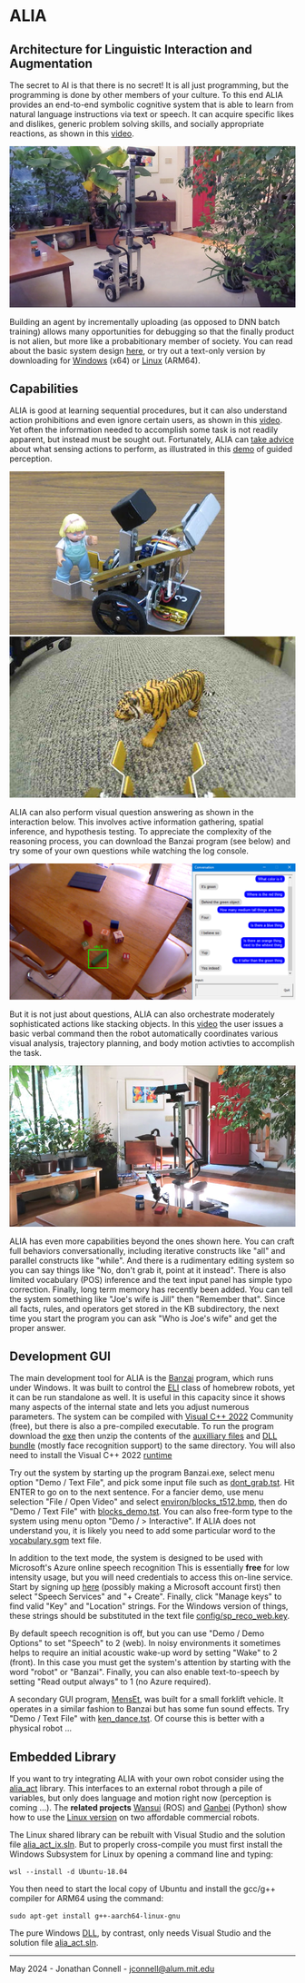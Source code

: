 # ALIA
## Architecture for Linguistic Interaction and Augmentation

The secret to AI is that there is no secret! It is all just programming, but the programming is done by other members of your culture. To this end ALIA provides an end-to-end symbolic cognitive system that is able to learn from natural language instructions via text or speech. It can acquire specific likes and dislikes, generic problem solving skills, and socially appropriate reactions, as shown in this [video](https://youtu.be/Yoq7n6lGhYo). 

![Stealing stuff](red_handed.jpg)

Building an agent by incrementally uploading (as opposed to DNN batch training) allows many opportunities for debugging so that the finally product is not alien, but more like a probabitionary member of society. You can read about the basic system design [here](https://arxiv.org/abs/1911.09782), or try out a text-only version by downloading for [Windows](https://github.com/jconnell11/ALIA/releases/download/v5.40/alia_txt_v540.zip) (x64) or [Linux](https://github.com/jconnell11/ALIA/releases/download/v5.40/alia_txt_ix_v540.zip) (ARM64).

## Capabilities

ALIA is good at learning sequential procedures, but it can also understand action prohibitions and even ignore certain users, as shown in this 
[video](https://youtu.be/EjzdjWy3SKM). Yet often the information needed to accomplish some task is not readily apparent, but instead must be sought out. Fortunately, ALIA can [take advice](https://arxiv.org/abs/1911.11620) about what sensing actions to perform, as illustrated in this [demo](https://youtu.be/jZT1muSBjoc) of guided perception.

![MensEt advice taking](grab_Mary.jpg) ![MensEt guided perception](tiger.jpg)

ALIA can also perform visual question answering as shown in the interaction below. This involves active information gathering, spatial inference, and hypothesis testing. To appreciate the complexity of the reasoning process, you can download the Banzai program (see below) and try some of your own questions while watching the log console.

![Banzai blocks demo](blocks_demo.bmp)

But it is not just about questions, ALIA can also orchestrate moderately sophisticated actions like stacking objects. In this [video](https://youtu.be/9sdTyfvoMPg) the user issues a basic verbal command then the robot automatically coordinates various visual analysis, trajectory planning, and body motion activties to accomplish the task. 

![Banzai manipulation](stacking_sm.jpg)

ALIA has even more capabilities beyond the ones shown here.
You can craft full behaviors conversationally, including iterative constructs like "all" and parallel constructs like "while". And there is a rudimentary editing system so you can say things like "No, don't grab it, point at it instead". There is also limited vocabulary (POS) inference and the text input panel has simple typo correction.
Finally, long term memory has recently been added. You can tell the system something like "Joe's wife is Jill" then "Remember that". Since all facts, rules, and operators get stored in the KB subdirectory, the next time you start the program you can ask "Who is Joe's wife" and get the proper answer. 

## Development GUI

The main development tool for ALIA is the [Banzai](robot/Banzai) program, which runs under Windows. It was built to control the [ELI](robot/Banzai/ELI_robot.jpg) class of homebrew robots, yet it can be run standalone as well. It is useful in this capacity since it shows many aspects of the internal state and lets you adjust numerous parameters. The system can be compiled with  [Visual C++ 2022](https://visualstudio.microsoft.com/downloads/?cid=learn-onpage-download-install-visual-studio-page-cta) Community (free), but there is also a pre-compiled executable. To run the program download the [exe](robot/Banzai/Banzai.exe) then unzip the contents of the [auxilliary files](releases/download/v5.40/Banzai_extras.zip) and [DLL bundle](releases/download/v5.40/Banzai_DLL.zip) (mostly face recognition support) to the same directory. You will also need to install the Visual C++ 2022 [runtime](https://aka.ms/vs/17/release/vc_redist.x64.exe)

Try out the system by starting up the program Banzai.exe, select menu option "Demo / Text File", and pick some input file such as [dont_grab.tst](robot/Banzai/test/dont_grab.tst). Hit ENTER to go on to the next sentence. For a fancier demo, use menu selection "File / Open Video" and select [environ/blocks_t512.bmp](robot/Banzai/environ/blocks_t512.bmp), then do "Demo / Text File" with [blocks_demo.tst](robot/Banzai/test/blocks_demo.tst). You can also free-form type to the system using menu opton "Demo / > Interactive". If ALIA does not understand you, it is likely you need to add some particular word to the [vocabulary.sgm](robot/Banzai/language/vocabulary.sgm) text file. 

In addition to the text mode, the system is designed to be used with Microsoft's Azure online speech recognition
This is essentially __free__ for low intensity usage, but you will need credentials to access this on-line service. Start by signing up [here](https://portal.azure.com/#create/Microsoft.CognitiveServicesSpeechServices) (possibly making a Microsoft account first) then select "Speech Services" and "+ Create". Finally, click "Manage keys" to find valid "Key" and "Location" strings. For the Windows version of things, these strings should be substituted in the text file [config/sp_reco_web.key](robot/Banzai/config/sp_reco_web.key). 

By default speech recognition is off, but you can use "Demo / Demo Options" to set "Speech" to 2 (web). In noisy environments it sometimes helps to require an initial acoustic wake-up word by setting "Wake" to 2 (front). In this case you must get the system's attention by starting with the word "robot" or "Banzai". Finally, you can also enable text-to-speech by setting "Read output always" to 1 (no Azure required).

A secondary GUI program, [MensEt](robot/MensEt), was built for a small forklift vehicle. It operates in a similar fashion to Banzai but has some fun sound effects. Try "Demo / Text File" with [ken_dance.tst](robot/MensEt/test/ken_dance.tst). Of course this is better with a physical robot ...

## Embedded Library

If you want to try integrating ALIA with your own robot consider using the [alia_act](audio/common/API/alia_act.h) library. This interfaces to an external robot through a pile of variables, but only does language and motion right now (perception is coming ...). The __related projects__ [Wansui](https://github.com/jconnell11/Wansui) (ROS) and [Ganbei](https://github.com/jconnell11/Ganbei) (Python) show how to use the [Linux version](deriv/alia_act/libalia_act.so) on two affordable commercial robots.

The Linux shared library can be rebuilt with Visual Studio and the solution file [alia_act_ix.sln](deriv/alia_act/alia_act_ix.sln). But to properly cross-compile you must first install the Windows Subsystem for Linux by opening a command line and typing:

    wsl --install -d Ubuntu-18.04

You then need to start the local copy of Ubuntu and install the gcc/g++ compiler for ARM64 using the command:

    sudo apt-get install g++-aarch64-linux-gnu

The pure Windows [DLL](deriv/alia_act/alia_act.dll), by contrast, only needs Visual Studio and the solution file [alia_act.sln](deriv/alia_act/alia_act.sln). 

---

May 2024 - Jonathan Connell - jconnell@alum.mit.edu


